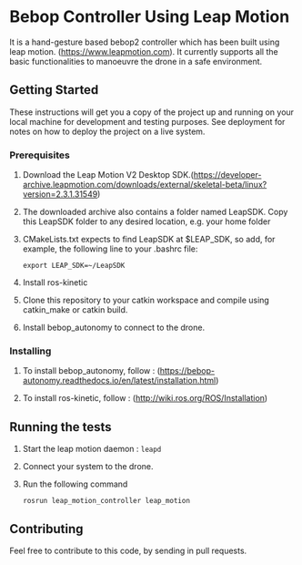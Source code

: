 # Bebop Controller Using Leap Motion

It is a hand-gesture based bebop2 controller which has been built using leap motion. (https://www.leapmotion.com). It currently supports all the basic functionalities to manoeuvre the drone in a safe environment.

## Getting Started

These instructions will get you a copy of the project up and running on your local machine for development and testing purposes. See deployment for notes on how to deploy the project on a live system.

### Prerequisites

1. Download the Leap Motion V2 Desktop SDK.(https://developer-archive.leapmotion.com/downloads/external/skeletal-beta/linux?version=2.3.1.31549)

2. The downloaded archive also contains a folder named LeapSDK. Copy this LeapSDK folder to any desired location, e.g. your home folder 

3. CMakeLists.txt expects to find LeapSDK at $LEAP_SDK, so add, for example, the following line to your .bashrc file:

	`export LEAP_SDK=~/LeapSDK`

4. Install ros-kinetic
 
5. Clone this repository to your catkin workspace and compile using catkin_make or catkin build.

6. Install bebop_autonomy to connect to the drone.

### Installing

1. To install bebop_autonomy, follow : (https://bebop-autonomy.readthedocs.io/en/latest/installation.html)

2. To install ros-kinetic, follow : (http://wiki.ros.org/ROS/Installation)

## Running the tests

1. Start the leap motion daemon :
	`leapd`
	
2. Connect your system to the drone.

3. Run the following command
	 
	 `rosrun leap_motion_controller leap_motion`

## Contributing

Feel free to contribute to this code, by sending in pull requests.



